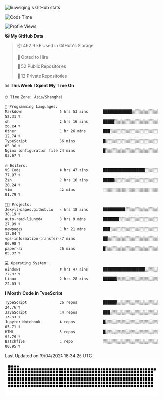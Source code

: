 ![liuweiqing's GitHub stats](https://github-readme-stats.vercel.app/api?username=14790897&show_icons=true&locale=cn&include_all_commits=true&count_private=true)

<!--START_SECTION:waka-->
![Code Time](http://img.shields.io/badge/Code%20Time-966%20hrs%2047%20mins-blue)

![Profile Views](http://img.shields.io/badge/Profile%20Views-33-blue)

**🐱 My GitHub Data** 

> 📦 462.9 kB Used in GitHub's Storage 
 > 
> 💼 Opted to Hire
 > 
> 📜 52 Public Repositories 
 > 
> 🔑 12 Private Repositories 
 > 
📊 **This Week I Spent My Time On** 

```text
🕑︎ Time Zone: Asia/Shanghai

💬 Programming Languages: 
Markdown                 5 hrs 53 mins       █████████████░░░░░░░░░░░░   52.31 % 
sh                       2 hrs 16 mins       █████░░░░░░░░░░░░░░░░░░░░   20.24 % 
Other                    1 hr 26 mins        ███░░░░░░░░░░░░░░░░░░░░░░   12.74 % 
TypeScript               36 mins             █░░░░░░░░░░░░░░░░░░░░░░░░   05.36 % 
Nginx configuration file 24 mins             █░░░░░░░░░░░░░░░░░░░░░░░░   03.67 % 

🔥 Editors: 
VS Code                  8 hrs 47 mins       ███████████████████░░░░░░   77.97 % 
Zsh                      2 hrs 16 mins       █████░░░░░░░░░░░░░░░░░░░░   20.24 % 
Vim                      12 mins             ░░░░░░░░░░░░░░░░░░░░░░░░░   01.79 % 

🐱‍💻 Projects: 
Jekyll-pages.github.io   4 hrs 18 mins       ██████████░░░░░░░░░░░░░░░   38.19 % 
auto-read-liunxdo        3 hrs 9 mins        ███████░░░░░░░░░░░░░░░░░░   27.99 % 
newpages                 1 hr 21 mins        ███░░░░░░░░░░░░░░░░░░░░░░   12.04 % 
vps-information-transfer-47 mins             ██░░░░░░░░░░░░░░░░░░░░░░░   06.98 % 
paper-ai                 36 mins             █░░░░░░░░░░░░░░░░░░░░░░░░   05.37 % 

💻 Operating System: 
Windows                  8 hrs 47 mins       ███████████████████░░░░░░   77.97 % 
Linux                    2 hrs 28 mins       ██████░░░░░░░░░░░░░░░░░░░   22.03 % 
```

**I Mostly Code in TypeScript** 

```text
TypeScript               26 repos            ██████░░░░░░░░░░░░░░░░░░░   24.76 % 
JavaScript               14 repos            ███░░░░░░░░░░░░░░░░░░░░░░   13.33 % 
Jupyter Notebook         6 repos             █░░░░░░░░░░░░░░░░░░░░░░░░   05.71 % 
HTML                     5 repos             █░░░░░░░░░░░░░░░░░░░░░░░░   04.76 % 
Batchfile                1 repo              ░░░░░░░░░░░░░░░░░░░░░░░░░   00.95 % 
```




 Last Updated on 19/04/2024 18:34:26 UTC
<!--END_SECTION:waka-->

<picture>
  <source media="(prefers-color-scheme: dark)" srcset="https://raw.githubusercontent.com/14790897/14790897/output/github-contribution-grid-snake-dark.svg" />
  <source media="(prefers-color-scheme: light)" srcset="https://raw.githubusercontent.com/14790897/14790897/output/github-contribution-grid-snake.svg" />
  <img alt="github-snake" src="https://raw.githubusercontent.com/14790897/14790897/output/github-contribution-grid-snake.svg" />
</picture>

